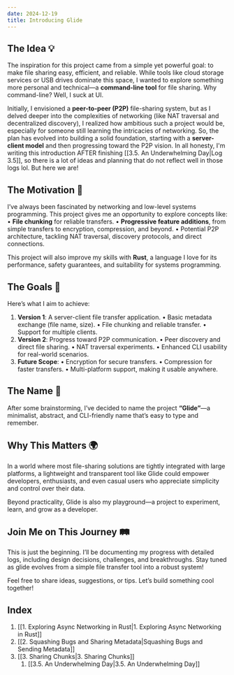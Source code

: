 ```yaml
---
date: 2024-12-19
title: Introducing Glide
---
```

## The Idea 💡  
The inspiration for this project came from a simple yet powerful goal: to make file sharing easy, efficient, and reliable. While tools like cloud storage services or USB drives dominate this space, I wanted to explore something more personal and technical—a **command-line tool** for file sharing. Why command-line? Well, I suck at UI.

Initially, I envisioned a **peer-to-peer (P2P)** file-sharing system, but as I delved deeper into the complexities of networking (like NAT traversal and decentralized discovery), I realized how ambitious such a project would be, especially for someone still learning the intricacies of networking. So, the plan has evolved into building a solid foundation, starting with a **server-client model** and then progressing toward the P2P vision. In all honesty, I'm writing this introduction AFTER finishing [[3.5. An Underwhelming Day|Log 3.5]], so there is a lot of ideas and planning that do not reflect well in those logs lol. But here we are!
## The Motivation 🚀
I’ve always been fascinated by networking and low-level systems programming. This project gives me an opportunity to explore concepts like:
• **File chunking** for reliable transfers.
• **Progressive feature additions**, from simple transfers to encryption, compression, and beyond.
• Potential P2P architecture, tackling NAT traversal, discovery protocols, and direct connections.

This project will also improve my skills with **Rust**, a language I love for its performance, safety guarantees, and suitability for systems programming.
## The Goals 🎯
Here’s what I aim to achieve:
1. **Version 1**: A server-client file transfer application.
	• Basic metadata exchange (file name, size).
	• File chunking and reliable transfer.
	• Support for multiple clients.
2. **Version 2**: Progress toward P2P communication.
• Peer discovery and direct file sharing.
• NAT traversal experiments.
• Enhanced CLI usability for real-world scenarios.
3. **Future Scope**:
	• Encryption for secure transfers.
	• Compression for faster transfers.
	• Multi-platform support, making it usable anywhere.
## The Name 🎨
After some brainstorming, I’ve decided to name the project **“Glide”**—a minimalist, abstract, and CLI-friendly name that’s easy to type and remember.
## Why This Matters 🌍
In a world where most file-sharing solutions are tightly integrated with large platforms, a lightweight and transparent tool like Glide could empower developers, enthusiasts, and even casual users who appreciate simplicity and control over their data.

Beyond practicality, Glide is also my playground—a project to experiment, learn, and grow as a developer.
## Join Me on This Journey 🛤️
This is just the beginning. I’ll be documenting my progress with detailed logs, including design decisions, challenges, and breakthroughs. Stay tuned as glide evolves from a simple file transfer tool into a robust system!

Feel free to share ideas, suggestions, or tips. Let’s build something cool together!

## Index
1. [[1. Exploring Async Networking in Rust|1. Exploring Async Networking in Rust]]
2. [[2. Squashing Bugs and Sharing Metadata|Squashing Bugs and Sending Metadata]]
3. [[3. Sharing Chunks|3. Sharing Chunks]]
	1. [[3.5. An Underwhelming Day|3.5. An Underwhelming Day]]